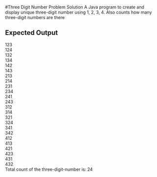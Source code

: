 #Three Digit Number Problem Solution
A Java program to create and display unique three-digit number using 1, 2, 3, 4. Also counts how many three-digit numbers are there
 
## Expected Output
123<br/>
124<br/>
132<br/>
134<br/>
142<br/>
143<br/>
213<br/>
214<br/>
231<br/>
234<br/>
241<br/>
243<br/>
312<br/>
314<br/>
321<br/>
324<br/>
341<br/>
342<br/>
412<br/>
413<br/>
421<br/>
423<br/>
431<br/>
432<br/>
Total count of the three-digit-number is: 24

